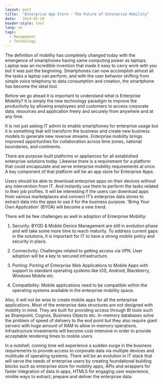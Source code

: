 ```yaml
---
layout: post
title:  "Enterprise App Store - The Future of Enterprise Mobility"
date:   2019-02-28
header-style: text
lang: en
tags:
  - Management
  - Technology
---
```

The definition of mobility has completely changed today with the emergence of smartphones having same computing power as laptops. Laptop was an incredible invention that made it easy to carry work with you but it was just the beginning. Smartphones can now accomplish almost all the tasks a laptop can perform, and with the user behavior shifting from simple voice telephony to data consumption and creation, the smartphone has become the ideal tool.

Before we go ahead it is important to understand what is Enterprise Mobility? It is simply the new technology paradigm to improve the productivity by allowing employees and customers to access corporate data, resources and application freely and securely from anywhere and at any time.

It is not just asking IT admin to enable smartphones for enterprise usage but it is something that will transform the business and create new business models to generate new revenue streams. Enterprise mobility brings improved opportunities for collaboration across time zones, national boundaries, and continents.

There are purpose-built platforms or appliances for all established enterprise solutions today. Likewise there is a requirement for a platform that could encapsulate and serve enterprise mobility requirements at once. A key component of that platform will be an app store for Enterprise Apps.

Users should be able to download enterprise apps on their devices without any intervention from IT. And instantly use them to perform the tasks related to their job profiles. It will be interesting if the users can download apps from various marketplaces and connect IT’s enterprise data stores to extract data into the apps to use it for the business purpose. ‘Bring Your Own Application’ (BYOA) will become a new trend.

There will be few challenges as well in adoption of Enterprise Mobility:

1. Security: BYOD & Mobile Device Management are still in evolution phase and will take some more time to reach maturity. To address current gaps in the solutions, it is important for IT to have a strong mobile policy and security in place.

2. Connectivity: Challenges related to getting access via VPN. User adoption will be a key to secured infrastructure. 

3. Porting: Porting of Enterprise Web Applications to Mobile Apps with support to standard operating systems like iOS, Android, Blackberry, Windows Mobile etc. 

4. Compatibility: Mobile applications need to be compatible within the operating systems available in the enterprise mobility space.

Also, it will not be wise to create mobile apps for all the enterprise applications. Most of the enterprise data structures are not designed with mobility in mind. They are built for providing access through BI tools such as Sharepoint, Cognos, Business Objects etc. In-memory databases solve the problem of speed of delivery to the end point but they also require giant servers with huge amount of RAM to allow in-memory operations. Infrastructure investments will become cost-intensive in order to provide acceptable rendering times to mobile users.

In a nutshell, coming time will experience a sudden surge in the business requirements to provide access to corporate data via multiple devices and multitude of operating systems. There will be an evolution in IT stack that will serve the needs of enterprise users by creating foundational building blocks such as enterprise store for mobility apps, APIs and wrappers for faster integration of data in apps, HTML5 for engaging user experience, nimble ways to extract, prepare and deliver the enterprise data.
